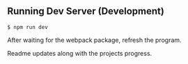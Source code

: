 ## Running Dev Server (Development)
````
$ npm run dev
````
After waiting for the webpack package, refresh the program.

Readme updates along with the projects progress.
